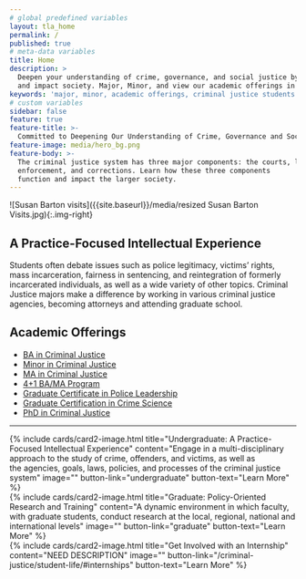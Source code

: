 ```yaml
---
# global predefined variables
layout: tla_home
permalink: /
published: true
# meta-data variables
title: Home
description: >
  Deepen your understanding of crime, governance, and social justice by learning how the courts, law enforcement, and corrections function
  and impact society. Major, Minor, and view our academic offerings in Criminal Justice at Temple University’s College of Liberal Arts.
keywords: 'major, minor, academic offerings, criminal justice students'
# custom variables
sidebar: false
feature: true
feature-title: >-
  Committed to Deepening Our Understanding of Crime, Governance and Social Justice
feature-image: media/hero_bg.png
feature-body: >-
  The criminal justice system has three major components: the courts, law
  enforcement, and corrections. Learn how these three components
  function and impact the larger society.
---
```

![Susan Barton visits]({{site.baseurl}}/media/resized Susan Barton Visits.jpg){:.img-right}
## A Practice-Focused Intellectual Experience
Students often debate issues such as police legitimacy, victims’ rights, mass incarceration, fairness in sentencing, and reintegration of formerly incarcerated individuals, as well as a wide variety of other topics. Criminal Justice majors make a difference by working in various criminal justice agencies, becoming attorneys and attending graduate school.
        
## Academic Offerings
- [BA in Criminal Justice](http://bulletin.temple.edu/undergraduate/liberal-arts/criminal-justice/ba-criminal-justice/)
- [Minor in Criminal Justice](http://bulletin.temple.edu/undergraduate/liberal-arts/criminal-justice/minor-criminal-justice/)
- [MA in Criminal Justice](http://bulletin.temple.edu/graduate/scd/cla/criminal-justice-ma/)
- [4+1 BA/MA Program](http://bulletin.temple.edu/undergraduate/liberal-arts/criminal-justice/#41-ba-ma)
- [Graduate Certificate in Police Leadership](http://bulletin.temple.edu/graduate/scd/cla/police-leadership-certificate/)
- [Graduate Certification in Crime Science](http://bulletin.temple.edu/graduate/scd/cla/crime-science-certificate/)
- [PhD in Criminal Justice](http://bulletin.temple.edu/graduate/scd/cla/criminal-justice-phd/)

___

<div class="row row-wide">
  <div class="col m12 l4">{% include cards/card2-image.html
    title="Undergraduate: A Practice-Focused Intellectual Experience"
    content="Engage in a multi-disciplinary approach to the study of crime, offenders, and victims, as well as <br/>the agencies, goals, laws, policies, and processes of the criminal justice system"
    image=""
    button-link="undergraduate"
    button-text="Learn More" %}
  </div>
  <div class="row row-wide">
    <div class="col m12 l4">{% include cards/card2-image.html
      title="Graduate: Policy-Oriented Research and Training"
      content="A dynamic environment in which faculty, with graduate students, conduct research at the local, regional, national and international levels"
      image=""
      button-link="graduate"
      button-text="Learn More" %}
    </div>
    <div class="row row-wide">
      <div class="col m12 l4">{% include cards/card2-image.html
        title="Get Involved with an Internship"
        content="NEED DESCRIPTION"
        image=""
        button-link="/criminal-justice/student-life/#internships"
        button-text="Learn More" %}
      </div>
</div>
